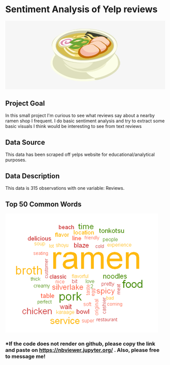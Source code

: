# Sentiment Analysis of Yelp reviews

![](pictures/106-1066301_yakibuta-ramen-ramen-cartoon-transparent.png)

## Project Goal
In this small project I'm curious to see what reviews say about a nearby ramen shop I frequent. I do basic sentiment analysis and try to extract some basic visuals I think would be interesting to see from text reviews

## Data Source
This data has been scraped off yelps website for educational/analytical purposes.

## Data Description
This data is 315 observations with one variable: Reviews.



##              Top 50 Common Words

![](pictures/Silverlake%20Wordcloud.PNG)

### *If the code does not render on github, please copy the link and paste on https://nbviewer.jupyter.org/ . Also, please free to message me!
